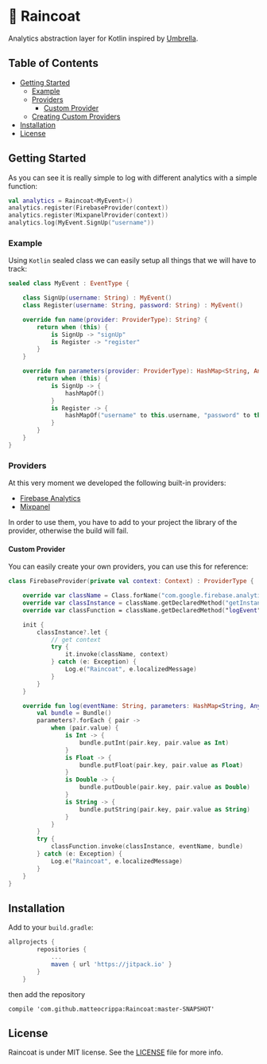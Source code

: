 # 🧥 Raincoat
Analytics abstraction layer for Kotlin inspired by [Umbrella](https://github.com/devxoul/Umbrella).

## Table of Contents

* [Getting Started](#getting-started)
    * [Example](#example)
    * [Providers](#providers)
        * [Custom Provider](#custom-provider)
    * [Creating Custom Providers](#creating-custom-providers)
* [Installation](#installation)
* [License](#license)

## Getting Started

As you can see it is really simple to log with different analytics with a simple function:

```kotlin
val analytics = Raincoat<MyEvent>()
analytics.register(FirebaseProvider(context))
analytics.register(MixpanelProvider(context))
analytics.log(MyEvent.SignUp("username"))
```

### Example

Using `Kotlin` sealed class we can easily setup all things that we will have to track:

```kotlin
sealed class MyEvent : EventType {

    class SignUp(username: String) : MyEvent()
    class Register(username: String, password: String) : MyEvent()

    override fun name(provider: ProviderType): String? {
        return when (this) {
            is SignUp -> "signUp"
            is Register -> "register"
        }
    }

    override fun parameters(provider: ProviderType): HashMap<String, Any>? {
        return when (this) {
            is SignUp -> {
                hashMapOf()
            }
            is Register -> {
                hashMapOf("username" to this.username, "password" to this.password))
            }
        }
    }
}
```

### Providers
At this very moment we developed the following built-in providers:

- [Firebase Analytics](https://firebase.google.com/docs/analytics/android/start/)
- [Mixpanel](https://mixpanel.com/help/reference/android)


In order to use them, you have to add to your project the library of the provider, otherwise the build will fail.

#### Custom Provider
You can easily create your own providers, you can use this for reference:

```kotlin
class FirebaseProvider(private val context: Context) : ProviderType {

    override var className = Class.forName("com.google.firebase.analytics.FirebaseAnalytics")
    override var classInstance = className.getDeclaredMethod("getInstance", Context::class.java)
    override var classFunction = className.getDeclaredMethod("logEvent", String::class.java, Bundle::class.java)

    init {
        classInstance?.let {
            // get context
            try {
                it.invoke(className, context)
            } catch (e: Exception) {
                Log.e("Raincoat", e.localizedMessage)
            }
        }
    }

    override fun log(eventName: String, parameters: HashMap<String, Any>?) {
        val bundle = Bundle()
        parameters?.forEach { pair ->
            when (pair.value) {
                is Int -> {
                    bundle.putInt(pair.key, pair.value as Int)
                }
                is Float -> {
                    bundle.putFloat(pair.key, pair.value as Float)
                }
                is Double -> {
                    bundle.putDouble(pair.key, pair.value as Double)
                }
                is String -> {
                    bundle.putString(pair.key, pair.value as String)
                }
            }
        }
        try {
            classFunction.invoke(classInstance, eventName, bundle)
        } catch (e: Exception) {
            Log.e("Raincoat", e.localizedMessage)
        }
    }
}
```

## Installation

Add to your `build.gradle`:

```gradle
allprojects {
		repositories {
			...
			maven { url 'https://jitpack.io' }
		}
	}
```

then add the repository

```aidl
compile 'com.github.matteocrippa:Raincoat:master-SNAPSHOT'
```

## License
Raincoat is under MIT license. See the [LICENSE](LICENSE) file for more info.